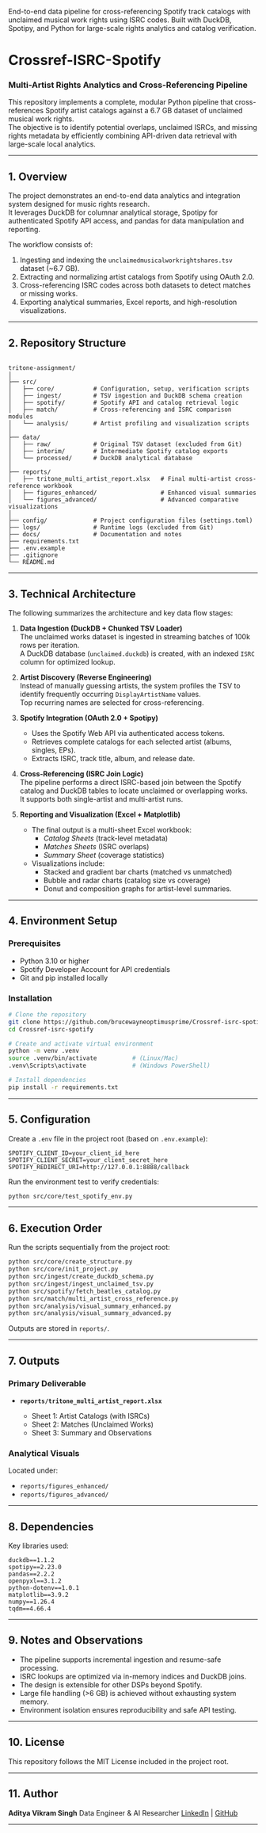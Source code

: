 
End-to-end data pipeline for cross-referencing Spotify track catalogs with unclaimed musical work rights using ISRC codes. Built with DuckDB, Spotipy, and Python for large-scale rights analytics and catalog verification.

# Crossref-ISRC-Spotify

### Multi-Artist Rights Analytics and Cross-Referencing Pipeline

This repository implements a complete, modular Python pipeline that cross-references Spotify artist catalogs against a 6.7 GB dataset of unclaimed musical work rights.  
The objective is to identify potential overlaps, unclaimed ISRCs, and missing rights metadata by efficiently combining API-driven data retrieval with large-scale local analytics.

---

## 1. Overview

The project demonstrates an end-to-end data analytics and integration system designed for music rights research.  
It leverages DuckDB for columnar analytical storage, Spotipy for authenticated Spotify API access, and pandas for data manipulation and reporting.

The workflow consists of:

1. Ingesting and indexing the `unclaimedmusicalworkrightshares.tsv` dataset (~6.7 GB).
2. Extracting and normalizing artist catalogs from Spotify using OAuth 2.0.
3. Cross-referencing ISRC codes across both datasets to detect matches or missing works.
4. Exporting analytical summaries, Excel reports, and high-resolution visualizations.

---

## 2. Repository Structure

```

tritone-assignment/
│
├── src/
│   ├── core/           # Configuration, setup, verification scripts
│   ├── ingest/         # TSV ingestion and DuckDB schema creation
│   ├── spotify/        # Spotify API and catalog retrieval logic
│   ├── match/          # Cross-referencing and ISRC comparison modules
│   └── analysis/       # Artist profiling and visualization scripts
│
├── data/
│   ├── raw/            # Original TSV dataset (excluded from Git)
│   ├── interim/        # Intermediate Spotify catalog exports
│   └── processed/      # DuckDB analytical database
│
├── reports/
│   ├── tritone_multi_artist_report.xlsx   # Final multi-artist cross-reference workbook
│   ├── figures_enhanced/                  # Enhanced visual summaries
│   └── figures_advanced/                  # Advanced comparative visualizations
│
├── config/             # Project configuration files (settings.toml)
├── logs/               # Runtime logs (excluded from Git)
├── docs/               # Documentation and notes
├── requirements.txt
├── .env.example
├── .gitignore
└── README.md

````

---

## 3. Technical Architecture

The following summarizes the architecture and key data flow stages:

1. **Data Ingestion (DuckDB + Chunked TSV Loader)**  
   The unclaimed works dataset is ingested in streaming batches of 100k rows per iteration.  
   A DuckDB database (`unclaimed.duckdb`) is created, with an indexed `ISRC` column for optimized lookup.

2. **Artist Discovery (Reverse Engineering)**  
   Instead of manually guessing artists, the system profiles the TSV to identify frequently occurring `DisplayArtistName` values.  
   Top recurring names are selected for cross-referencing.

3. **Spotify Integration (OAuth 2.0 + Spotipy)**  
   - Uses the Spotify Web API via authenticated access tokens.  
   - Retrieves complete catalogs for each selected artist (albums, singles, EPs).  
   - Extracts ISRC, track title, album, and release date.

4. **Cross-Referencing (ISRC Join Logic)**  
   The pipeline performs a direct ISRC-based join between the Spotify catalog and DuckDB tables to locate unclaimed or overlapping works.  
   It supports both single-artist and multi-artist runs.

5. **Reporting and Visualization (Excel + Matplotlib)**  
   - The final output is a multi-sheet Excel workbook:
     - *Catalog Sheets* (track-level metadata)
     - *Matches Sheets* (ISRC overlaps)
     - *Summary Sheet* (coverage statistics)
   - Visualizations include:
     - Stacked and gradient bar charts (matched vs unmatched)
     - Bubble and radar charts (catalog size vs coverage)
     - Donut and composition graphs for artist-level summaries.

---

## 4. Environment Setup

### Prerequisites
- Python 3.10 or higher  
- Spotify Developer Account for API credentials  
- Git and pip installed locally  

### Installation

```bash
# Clone the repository
git clone https://github.com/brucewayneoptimusprime/Crossref-isrc-spotify.git
cd Crossref-isrc-spotify

# Create and activate virtual environment
python -m venv .venv
source .venv/bin/activate          # (Linux/Mac)
.venv\Scripts\activate             # (Windows PowerShell)

# Install dependencies
pip install -r requirements.txt
````

---

## 5. Configuration

Create a `.env` file in the project root (based on `.env.example`):

```
SPOTIFY_CLIENT_ID=your_client_id_here
SPOTIFY_CLIENT_SECRET=your_client_secret_here
SPOTIFY_REDIRECT_URI=http://127.0.0.1:8888/callback
```

Run the environment test to verify credentials:

```bash
python src/core/test_spotify_env.py
```

---

## 6. Execution Order

Run the scripts sequentially from the project root:

```bash
python src/core/create_structure.py
python src/core/init_project.py
python src/ingest/create_duckdb_schema.py
python src/ingest/ingest_unclaimed_tsv.py
python src/spotify/fetch_beatles_catalog.py
python src/match/multi_artist_cross_reference.py
python src/analysis/visual_summary_enhanced.py
python src/analysis/visual_summary_advanced.py
```

Outputs are stored in `reports/`.

---

## 7. Outputs

### Primary Deliverable

* **`reports/tritone_multi_artist_report.xlsx`**

  * Sheet 1: Artist Catalogs (with ISRCs)
  * Sheet 2: Matches (Unclaimed Works)
  * Sheet 3: Summary and Observations

### Analytical Visuals

Located under:

* `reports/figures_enhanced/`
* `reports/figures_advanced/`

---

## 8. Dependencies

Key libraries used:

```
duckdb==1.1.2
spotipy==2.23.0
pandas==2.2.2
openpyxl==3.1.2
python-dotenv==1.0.1
matplotlib==3.9.2
numpy==1.26.4
tqdm==4.66.4
```

---

## 9. Notes and Observations

* The pipeline supports incremental ingestion and resume-safe processing.
* ISRC lookups are optimized via in-memory indices and DuckDB joins.
* The design is extensible for other DSPs beyond Spotify.
* Large file handling (>6 GB) is achieved without exhausting system memory.
* Environment isolation ensures reproducibility and safe API testing.

---

## 10. License

This repository follows the MIT License included in the project root.

---

## 11. Author

**Aditya Vikram Singh**
Data Engineer & AI Researcher
[LinkedIn](https://www.linkedin.com/in/aditya-vikram-singh) | [GitHub](https://github.com/brucewayneoptimusprime)

---
